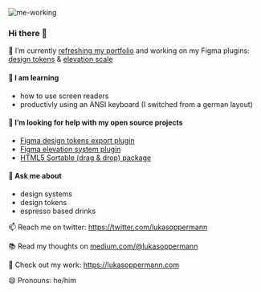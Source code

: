 ![me-working](https://user-images.githubusercontent.com/813754/183907598-d18d505d-56fd-4af4-8d9c-0f723bb05e60.gif)

### Hi there 👋

🔭 I’m currently [refreshing my portfolio](https://lukasoppermann.com) and working on my Figma plugins: [design tokens](https://github.com/lukasoppermann/design-tokens) & [elevation scale](https://github.com/lukasoppermann/elevation-scale)

#### 🌱 I am learning
- how to use screen readers
- productivly using an ANSI keyboard (I switched from a german layout)

#### 🤔 I’m looking for help with my open source projects
- [Figma design tokens export plugin](https://github.com/lukasoppermann/design-tokens)
- [Figma elevation system plugin](https://github.com/lukasoppermann/elevation-scale)
- [HTML5 Sortable (drag & drop) package](https://github.com/lukasoppermann/html5sortable)

#### 💬 Ask me about
- design systems
- design tokens
- espresso based drinks 

📫 Reach me on twitter: https://twitter.com/lukasoppermann

📚 Read my thoughts on [medium.com/@lukasoppermann](https://medium.com/@lukasoppermann)

🧪 Check out my work: https://lukasoppermann.com
 
😄 Pronouns: he/him
